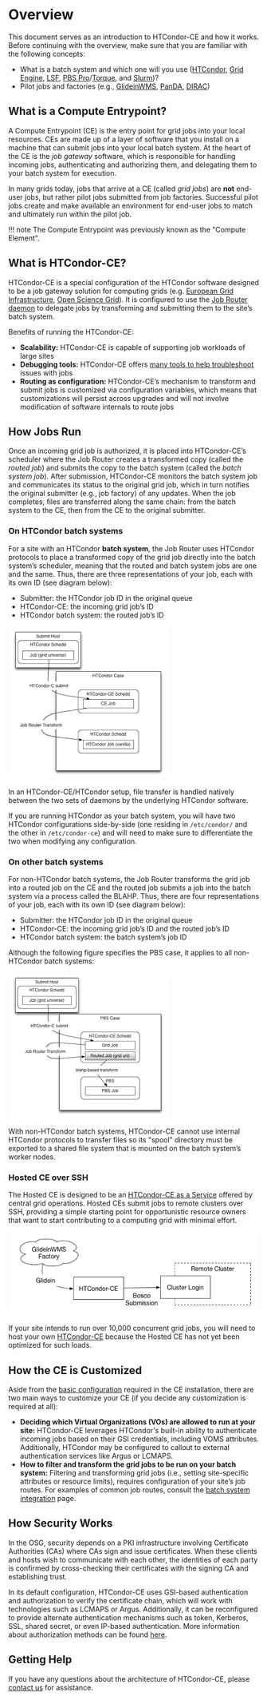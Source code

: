 Overview
========

This document serves as an introduction to HTCondor-CE and how it works.
Before continuing with the overview, make sure that you are familiar with the following concepts:

-   What is a batch system and which one will you use
    ([HTCondor](http://htcondor.org),
    [Grid Engine](http://www.univa.com/products/),
    [LSF](https://www.ibm.com/us-en/marketplace/hpc-workload-management),
    [PBS Pro](https://www.altair.com/pbs-professional/)/[Torque](https://adaptivecomputing.com/cherry-services/torque-resource-manager/),
    and [Slurm](https://slurm.schedmd.com/))?
-   Pilot jobs and factories (e.g., [GlideinWMS](http://glideinwms.fnal.gov/doc.prd/index.html),
    [PanDA](http://news.pandawms.org/), [DIRAC](https://dirac.readthedocs.io/en/latest/index.html))

What is a Compute Entrypoint?
--------------------------

A Compute Entrypoint (CE) is the entry point for grid jobs into your local resources.
CEs are made up of a layer of software that you install on a machine that can submit jobs into your local batch system.
At the heart of the CE is the *job gateway* software, which is responsible for handling incoming jobs, authenticating
and authorizing them, and delegating them to your batch system for execution.

In many grids today, jobs that arrive at a CE (called *grid jobs*) are **not** end-user jobs, but rather pilot jobs
submitted from job factories.
Successful pilot jobs create and make available an environment for end-user jobs to match and ultimately run within
the pilot job.

!!! note
    The Compute Entrypoint was previously known as the "Compute Element".

What is HTCondor-CE?
--------------------

HTCondor-CE is a special configuration of the HTCondor software designed to be a job gateway solution for computing
grids (e.g. [European Grid Infrastructure](https://www.egi.eu/), [Open Science Grid](https://opensciencegrid.org/)).
It is configured to use the [Job Router daemon](https://htcondor.readthedocs.io/en/stable/grid-computing/job-router.html)
to delegate jobs by transforming and submitting them to the site’s batch system.

Benefits of running the HTCondor-CE:

-   **Scalability:** HTCondor-CE is capable of supporting job workloads of large sites
-   **Debugging tools:** HTCondor-CE offers [many tools to help troubleshoot](troubleshooting/troubleshooting.md#htcondor-ce-troubleshooting-tools)
    issues with jobs
-   **Routing as configuration:** HTCondor-CE’s mechanism to transform and submit jobs is customized via configuration
    variables, which means that customizations will persist across upgrades and will not involve modification of
    software internals to route jobs

How Jobs Run
------------

Once an incoming grid job is authorized, it is placed into HTCondor-CE’s scheduler where the Job Router creates a
transformed copy (called the *routed job*) and submits the copy to the batch system (called the *batch system job*).
After submission, HTCondor-CE monitors the batch system job and communicates its status to the original grid job, which
in turn notifies the original submitter (e.g., job factory) of any updates.
When the job completes, files are transferred along the same chain: from the batch system to the CE, then from the CE to
the original submitter.

### On HTCondor batch systems

For a site with an HTCondor **batch system**, the Job Router uses HTCondor protocols to place a transformed copy of the
grid job directly into the batch system’s scheduler, meaning that the routed and batch system jobs are one and the same.
Thus, there are three representations of your job, each with its own ID (see diagram below):

-   Submitter: the HTCondor job ID in the original queue
-   HTCondor-CE: the incoming grid job’s ID
-   HTCondor batch system: the routed job’s ID

![HTCondor-CE with an HTCondor batch system](../img/condor_batch.png)

In an HTCondor-CE/HTCondor setup, file transfer is handled natively between the two sets of daemons by the underlying
HTCondor software.

If you are running HTCondor as your batch system, you will have two HTCondor configurations side-by-side (one residing
in `/etc/condor/` and the other in `/etc/condor-ce`) and will need to make sure to differentiate the two when modifying
any configuration.

### On other batch systems

For non-HTCondor batch systems, the Job Router transforms the grid job into a routed job on the CE and the routed job
submits a job into the batch system via a process called the BLAHP.
Thus, there are four representations of your job, each with its own ID (see diagram below):

-   Submitter: the HTCondor job ID in the original queue
-   HTCondor-CE: the incoming grid job’s ID and the routed job’s ID
-   HTCondor batch system: the batch system’s job ID

Although the following figure specifies the PBS case, it applies to all non-HTCondor batch systems:

![HTCondor-CE with other batch systems](../img/other_batch.png)

With non-HTCondor batch systems, HTCondor-CE cannot use internal HTCondor protocols to transfer files so its "spool"
directory must be exported to a shared file system that is mounted on the batch system’s worker nodes.

### Hosted CE over SSH

The Hosted CE is designed to be an [HTCondor-CE as a Service](https://en.wikipedia.org/wiki/Software_as_a_service)
offered by central grid operations.
Hosted CEs submit jobs to remote clusters over SSH, providing a simple starting point for opportunistic resource
owners that want to start contributing to a computing grid with minimal effort.

![HTCondor-CE-Bosco](../img/bosco.png)

If your site intends to run over 10,000 concurrent grid jobs, you will need to host your own
[HTCondor-CE](installation/htcondor-ce.md) because the Hosted CE has not yet been optimized for such loads.

How the CE is Customized
------------------------

Aside from the [basic configuration](installation/htcondor-ce.md#configuring-htcondor-ce) required in the CE
installation, there are two main ways to customize your CE (if you decide any customization is required at all):

-   **Deciding which Virtual Organizations (VOs) are allowed to run at your site:** HTCondor-CE leverages HTCondor's
    built-in ability to authenticate incoming jobs based on their GSI credentials, including VOMS attributes.
    Additionally, HTCondor may be configured to callout to external authentication services like Argus or LCMAPS. 
-   **How to filter and transform the grid jobs to be run on your batch system:** Filtering and transforming grid jobs
    (i.e., setting site-specific attributes or resource limits), requires configuration of your site’s job routes.
    For examples of common job routes, consult the [batch system integration](batch-system-integration.md)
    page.

How Security Works
------------------

In the OSG, security depends on a PKI infrastructure involving Certificate Authorities (CAs) where CAs sign and issue
certificates.
When these clients and hosts wish to communicate with each other, the identities of each party is confirmed by
cross-checking their certificates with the signing CA and establishing trust.

In its default configuration, HTCondor-CE uses GSI-based authentication and authorization to verify the certificate
chain, which will work with technologies such as LCMAPS or Argus.
Additionally, it can be reconfigured to provide alternate authentication mechanisms such as token, Kerberos, SSL, shared
secret, or even IP-based authentication.
More information about authorization methods can be found
[here](https://htcondor.readthedocs.io/en/stable/admin-manual/security.html#authentication).

Getting Help
------------

If you have any questions about the architecture of HTCondor-CE, please [contact us](../index.md#contact-us) for assistance.
